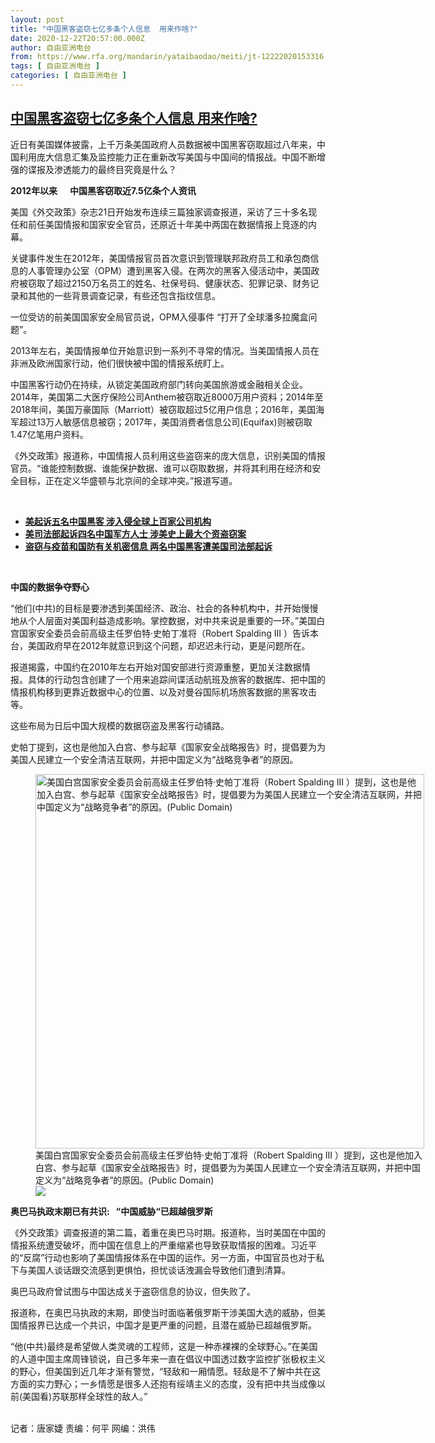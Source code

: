 ```yaml
---
layout: post
title: "中国黑客盗窃七亿多条个人信息  用来作啥?"
date: 2020-12-22T20:57:00.000Z
author: 自由亚洲电台
from: https://www.rfa.org/mandarin/yataibaodao/meiti/jt-12222020153316.html
tags: [ 自由亚洲电台 ]
categories: [ 自由亚洲电台 ]
---
```

<!--1608670620000-->
[中国黑客盗窃七亿多条个人信息  用来作啥?](https://www.rfa.org/mandarin/yataibaodao/meiti/jt-12222020153316.html)
------

<div>
<p></p><p>近日有美国媒体披露，上千万条美国政府人员数据被中国黑客窃取超过八年来，中国利用庞大信息汇集及监控能力正在重新改写美国与中国间的情报战。中国不断增强的谍报及渗透能力的最终目究竟是什么？</p><p><strong>2012</strong><strong><span>年以来</span></strong><strong><span>      </span></strong><strong><span>中国黑客窃取近</span></strong><strong><span>7.5</span></strong><strong><span>亿</span></strong><strong><span>条个人资讯</span></strong></p><p><span>美国《外交政策》杂志</span><span>21</span><span>日开始发布连续三篇独家调查报道，采访了三十多名现任和前任美国情报和国家安全官员，还原近十年美中两国在数据情报上竞逐的内幕。</span></p><p><span>关键事件发生在</span><span>2012</span><span>年，美国情报官员首次意识到管理联邦政府员工和承包商信息的人事管理办公室（</span><span>OPM</span><span>）遭到黑客入侵。在两次的黑客入侵活动中，</span><span>美国政府被</span><span>窃取了超过</span><span>2150</span><span>万名员工的姓名、社保号码、健康状态、犯罪记录、财务记录和其他的一些背景调查记录，有些还包含指纹信息。</span></p><p><span>一位受访的前美国国家安全局官员说，</span><span>OPM</span><span>入侵事件</span><span> “</span><span>打开了全球潘多拉魔盒问题</span><span>”</span><span>。</span></p><p><span>2013</span><span>年左右，美国情报单位开始意识到一系列不寻常的情况。当美国情报人员在非洲及欧洲国家行动，他们很快被中国的情报系统盯上。</span></p><p><span>中国黑客行动仍在持续，从锁定美国政府部门转向美国旅游或金融相关企业。</span><span>2014</span><span>年，美国第二大医疗保险公司</span><span>Anthem</span><span>被窃取近</span><span>8000</span><span>万用户资料；</span><span>2014</span><span>年至</span><span>2018</span><span>年间，美国万豪国际（</span><span>Marriott</span><span>）被窃取超过</span><span>5</span><span>亿用户信息；</span><span>2016</span><span>年，美国海军超过</span><span>13</span><span>万人敏感信息被窃；</span><span>2017</span><span>年，美国消费者信息公司</span><span>(Equifax)</span><span>则被窃取</span><span>1.47</span><span>亿笔用户资料。</span></p><p><span>《外交政策》报道称，中国情报人员利用这些盗窃来的庞大信息，识别美国的情报官员。</span><span>“</span><span>谁能控制数据、谁能保护数据、谁可以窃取数据，并将其利用在经济和安全目标，正在定义华盛顿与北京间的全球</span><span>冲突</span><span>。</span><span>”</span><span>报道写道。</span></p><p><br/></p><ul><li><span><a href="https://www.rfa.org/mandarin/yataibaodao/meiti/jt-09162020095915.html"><strong>美起诉五名中国黑客 涉入侵全球上百家公司机构</strong></a></span></li><li><strong><a href="https://www.rfa.org/mandarin/yataibaodao/meiti/rc-02102020131819.html">美司法部起诉四名中国军方人士 涉美史上最大个资盗窃案</a></strong></li><li><strong><a href="https://www.rfa.org/mandarin/Xinwen/7-07212020123748.html">盗窃与疫苗和国防有关机密信息 两名中国黑客遭美国司法部起诉</a></strong></li></ul><p><br/></p><p><strong><span>中国的数据争夺野心</span></strong></p><p><span>“</span><span>他们</span><span>(</span><span>中共</span><span>)</span><span>的目标是要渗透到美国经济、政治、社会的各种机构中，并开始慢慢地从个人层面对美国利益造成影响。掌控数据，对中共来说是重要的一环。</span><span>”</span><span>美国白宫国家安全委员会前高级主任罗伯特</span><span>·</span><span>史帕丁准将（</span><span>Robert Spalding III </span><span>）告诉本台，美国政府早在</span><span>2012</span><span>年就意识到这个问题，却迟迟未行动，更是问题所在。</span></p><p><span>报道揭露，中国约在2010年左右开始对国安部进行资源重整，更加关注数据情报。具体的行动包含创建了一个用来追踪间谍活动航班及旅客的数据库、把中国的情报机构移到更靠近数据中心的位置、以及对曼谷国际机场旅客数据的黑客攻击等。</span></p><p><span>这些布局为日后中国大规模的数据窃盗及黑客行动铺路。</span></p><p><span>史帕丁提到，这也是他加入白宫、参与起草《国家安全战略报告》时，提倡要为为美国人民建立一个安全清洁互联网，并把中国定义为</span><span>“</span><span>战略竞争者</span><span>”</span><span>的原因。</span></p><p><span><figure class="image-richtext image-inline captioned" style="width:622px;"><img alt="美国白宫国家安全委员会前高级主任罗伯特·史帕丁准将（Robert Spalding III ）提到，这也是他加入白宫、参与起草《国家安全战略报告》时，提倡要为为美国人民建立一个安全清洁互联网，并把中国定义为“战略竞争者”的原因。(Public Domain)" height="599" src="https://www.rfa.org/mandarin/yataibaodao/meiti/jt-12222020153316.html/wy0723.jpg/@@images/5b1aba39-0902-49ab-94a3-832d1cdcd702.jpeg" title="wy0723.jpg" width="622"/><figcaption class="image-caption">美国白宫国家安全委员会前高级主任罗伯特·史帕丁准将（Robert Spalding III ）提到，这也是他加入白宫、参与起草《国家安全战略报告》时，提倡要为为美国人民建立一个安全清洁互联网，并把中国定义为“战略竞争者”的原因。(Public Domain)</figcaption><small></small><div id="zoomattribute"><a data-caption="美国白宫国家安全委员会前高级主任罗伯特·史帕丁准将（Robert Spalding III ）提到，这也是他加入白宫、参与起草《国家安全战略报告》时，提倡要为为美国人民建立一个安全清洁互联网，并把中国定义为“战略竞争者”的原因。(Public Domain)" data-fancybox="" href="https://www.rfa.org/mandarin/yataibaodao/meiti/jt-12222020153316.html/wy0723.jpg" id="single_image" title="美国白宫国家安全委员会前高级主任罗伯特·史帕丁准将（Robert Spalding III ）提到，这也是他加入白宫、参与起草《国家安全战略报告》时，提倡要为为美国人民建立一个安全清洁互联网，并把中国定义为“战略竞争者”的原因。(Public Domain)"><img src="/++plone++rfa-resources/img/icon-zoom.png"/></a></div></figure></span></p><p><strong><span>奥巴马执政末期已有共识</span></strong><strong><span>:   “</span></strong><strong><span>中国威胁</span></strong><strong><span>“</span></strong><strong><span>已超越俄罗斯</span></strong></p><p><span>《外交政策》调查报道的第二篇，着重在奥巴马时期。报道称，当时美国在中国的情报系统遭受破坏，而中国在信息上的严重缩紧也导致获取情报的困难。</span><span>习近平的</span><span>“</span><span>反腐</span><span>”</span><span>行动也影响了美国情报体系在中国的运作。</span><span>另一方面，中国官员也对于私下与美国人谈话跟交流感到更惧怕，担忧谈话洩漏会导致他们遭到清算。</span></p><p><span>奥巴马政府曾试图与中国达成关于盗窃信息的协议，但失败了。</span></p><p><span>报道称，在奥巴马执政的末期，即使当时面临著俄罗斯干涉美国大选的威胁，但美国情报界已达成一个共识，中国才是更严重的问题，且潜在威胁已超越俄罗斯。</span></p><p><span>“</span><span>他</span><span>(</span><span>中共</span><span>)</span><span>最终是希望做人类灵魂的工程师，这是一种赤裸裸的全球野心。</span><span>”</span><span>在美国的人道中国主席周锋锁说，自己多年来一直在倡议中国透过数字监控扩张极权主义的野心，但美国到近几年才渐有警觉，</span><span>“</span><span>轻敌和一厢情愿。轻敌是不了解中共在这方面的实力野心；一乡情愿是很多人还抱有绥靖主义的态度，没有把中共当成像以前</span><span>(</span><span>美国看</span><span>)</span><span>苏联那样全球性的敌人。</span><span>”</span></p><p><br/>记者：唐家婕    责编：何平    网编：洪伟</p>
</div>
